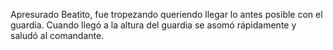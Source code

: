 Apresurado Beatito, fue tropezando queriendo llegar lo antes posible con el guardia.
Cuando llegó a la altura del guardia se asomó rápidamente y saludó al comandante.




